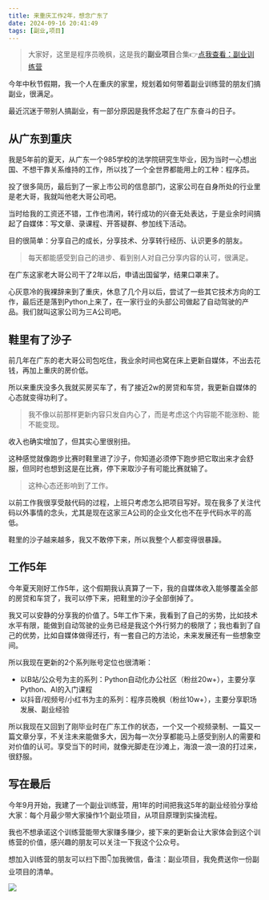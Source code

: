```yaml
---
title: 来重庆工作2年，想念广东了
date: 2024-09-16 20:41:49
tags: [副业,项目]
---
```


> 大家好，这里是程序员晚枫，这是我的**副业项目**合集👉[点我查看：副业训练营](https://mp.weixin.qq.com/mp/appmsgalbum?__biz=Mzk0MjYzNTI3MQ==&action=getalbum&album_id=3342868959406227458&scene=173&subscene=227&sessionid=1718992067&enterid=1718992079&from_msgid=2247483924&from_itemidx=1&count=3&nolastread=1#wechat_redirect)


今年中秋节假期，我一个人在重庆的家里，规划着如何带着副业训练营的朋友们搞副业，很满足。

最近沉迷于带别人搞副业，有一部分原因是我怀念起了在广东奋斗的日子。


## 从广东到重庆

我是5年前的夏天，从广东一个985学校的法学院研究生毕业，因为当时一心想出国、不想干靠关系维持的工作，所以找了一个全世界都能用上的工种：程序员。

投了很多简历，最后到了一家上市公司的信息部门，这家公司在自身所处的行业里是老大哥，我就叫他老大哥公司吧。

当时给我的工资还不错，工作也清闲，转行成功的兴奋无处表达，于是业余时间搞起了自媒体：写文章、录课程、开答疑群、参加线下活动。

目的很简单：分享自己的成长，分享技术、分享转行经历、认识更多的朋友。

> 每天都能感受到自己的进步、看到别人对自己分享内容的认可，很满足。

在广东这家老大哥公司干了2年以后，申请出国留学，结果口罩来了。

心灰意冷的我裸辞来到了重庆，休息了几个月以后，尝试了一些其它技术方向的工作，最后还是落到Python上来了，在一家行业的头部公司做起了自动驾驶的产品。我们就叫这家公司为三A公司吧。

## 鞋里有了沙子

前几年在广东的老大哥公司包吃住，我业余时间也窝在床上更新自媒体，不出去花钱，再加上重庆的房价低。

所以来重庆没多久我就买房买车了，有了接近2w的房贷和车贷，我更新自媒体的心态就变得功利了。

> 我不像以前那样更新内容只发自内心了，而是考虑这个内容能不能涨粉、能不能变现。

收入也确实增加了，但其实心里很别扭。

这种感觉就像跑步比赛时鞋里进了沙子，你知道必须停下跑步把它取出来才会舒服，但同时也想到这是在比赛，停下来取沙子有可能比赛就输了。

> 这种心态还影响到了工作。

以前工作我很享受敲代码的过程，上班只考虑怎么把项目写好。现在我多了关注代码以外事情的念头，尤其是现在这家三A公司的企业文化也不在乎代码水平的高低。

鞋里的沙子越来越多，我又不敢停下来，所以我整个人都变得很暴躁。

## 工作5年

今年夏天刚好工作5年，这个假期我认真算了一下，我的自媒体收入能够覆盖全部的房贷和车贷了，我可以停下来，把鞋里的沙子全部倒掉了。

我又可以安静的分享我的价值了。5年工作下来，我看到了自己的劣势，比如技术水平有限，能做到自动驾驶的业务已经是我这个外行努力的极限了；我也看到了自己的优势，比如自媒体做得还行，有一套自己的方法论，未来发展还有一些想象空间。

所以我现在更新的2个系列账号定位也很清晰：

- 以B站/公众号为主的系列：Python自动化办公社区（粉丝20w+），主要分享Python、AI的入门课程
- 以抖音/视频号/小红书为主的系列：程序员晚枫（粉丝10w+），主要分享职场发展、副业经验

所以我现在又回到了刚毕业时在广东工作的状态，一个又一个视频录制、一篇又一篇文章分享，不关注未来能做多大，因为每一次分享都能马上感受到别人的需要和对价值的认可。享受当下的时间，就像光脚走在沙滩上，海浪一浪一浪的打过来，很舒服。

## 写在最后

今年9月开始，我建了一个副业训练营，用1年的时间把我这5年的副业经验分享给大家：每个月最少带大家操作1个副业项目，从项目原理到实操流程。

我也不想承诺这个训练营能带大家赚多赚少，接下来的更新会让大家体会到这个训练营的价值，感兴趣的朋友可以关注一下我这个公众号。

想加入训练营的朋友可以扫下图👇加我微信，备注：副业项目，我免费送你一份副业项目的清单。

![](https://python-office-1300615378.cos.ap-chongqing.myqcloud.com/wechat/wechat.jpg)

